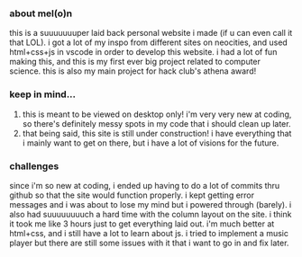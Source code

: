 ### about mel(o)n
this is a suuuuuuuper laid back personal website i made (if u can even call it that LOL). i got a lot of my inspo from different sites on neocities, and used html+css+js in vscode in order to develop this website. i had a lot of fun making this, and this is my first ever big project related to computer science. this is also my main project for hack club's athena award!
### keep in mind...
1. this is meant to be viewed on desktop only! i'm very very new at coding, so there's definitely messy spots in my code that i should clean up later.
2. that being said, this site is still under construction! i have everything that i mainly want to get on there, but i have a lot of visions for the future.
### challenges
since i'm so new at coding, i ended up having to do a lot of commits thru github so that the site would function properly. i kept getting error messages and i was about to lose my mind but i powered through (barely). i also had suuuuuuuuch a hard time with the column layout on the site. i think it took me like 3 hours just to get everything laid out. i'm much better at html+css, and i still have a lot to learn about js. i tried to implement a music player but there are still some issues with it that i want to go in and fix later.
